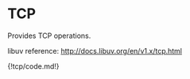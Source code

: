 # TCP

Provides TCP operations.

libuv reference: <http://docs.libuv.org/en/v1.x/tcp.html>

<!--
{!tcp/input.md!}

{!tcp/data.md!}
-->

{!tcp/code.md!}

